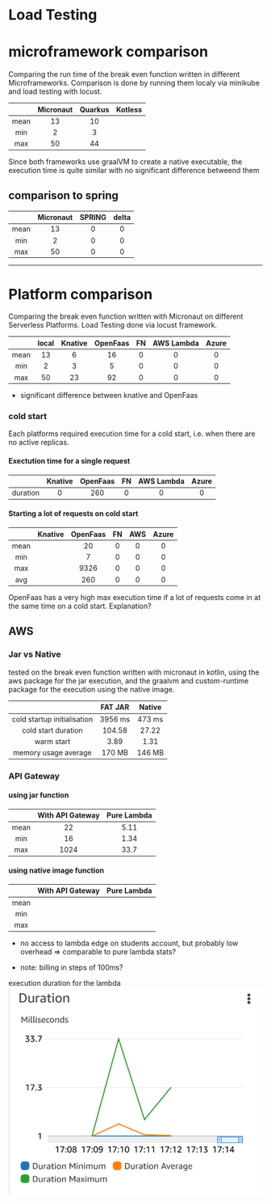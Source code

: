 
# Load Testing

# microframework comparison

Comparing the run time of the break even function written in different Microframeworks.
Comparison is done by running them localy via minikube and load testing with locust.

|      | Micronaut | Quarkus | Kotless |
| :--: | :-------: | :-----: | :---:   |
| mean | 13        | 10      |         |
| min  | 2         | 3       |         |
| max  | 50        | 44      |         |

Since both frameworks use graalVM to create a native executable, the execution time is quite similar with no significant difference betweend them

## comparison to spring 
|      | Micronaut | SPRING | delta  |
| :--: |:--------: | :----: | :----: |
| mean | 13        | 0      | 0      |
| min  | 2         | 0      | 0      |
| max  | 50        | 0      | 0      |


---

# Platform comparison

Comparing the break even function written with Micronaut on different Serverless Platforms.
Load Testing done via locust framework.

|     | local  | Knative | OpenFaas | FN    | AWS Lambda| Azure |
|:---:| :----: | :-----: | :------: |:----: |:--------: | :---: |
| mean| 13     | 6       | 16       | 0     | 0         | 0     |
| min | 2      | 3       | 5        | 0     | 0         | 0     |
| max | 50     | 23      | 92       | 0     | 0         | 0     |

- significant difference between knative and OpenFaas

### cold start

Each platforms required execution time for a cold start, i.e. when there are no active replicas.

#### Exectution time for a single request

|          |  Knative | OpenFaas | FN    | AWS Lambda | Azure |
| :------: | :------: | :------: | :---: | :--------: | :---: |
| duration | 0        | 260      | 0     | 0          | 0     |

#### Starting a lot of requests on cold start

|      | Knative | OpenFaas | FN  | AWS | Azure |
|:---: |:-------:|:--------:|:---:|:---:|:-----:|
| mean |         | 20       | 0   | 0   | 0     |
| min  |         | 7        | 0   | 0   | 0     |
| max  |         | 9326     | 0   | 0   | 0     |
| avg  |         | 260      | 0   | 0   | 0     |

OpenFaas has a very high max execution time if a lot of requests come in at the same time on a cold start.
Explanation?

## AWS

###  Jar vs Native

tested on the break even function written with micronaut in kotlin, using the aws package for the jar execution, and the graalvm and custom-runtime package for the execution using the native image.

|                             |      FAT JAR |    Native | 
| :-------------------------: | :----------: | :-------: |
| cold startup initialisation |      3956 ms |    473 ms |
| cold start duration         |      104.58  |    27.22  | 
| warm start                  |      3.89    |    1.31   | 
| memory usage average        |      170 MB  |    146 MB |

### API Gateway

#### using jar function

|      | With API Gateway | Pure Lambda | 
| :--: | :--------------: | :---------: |
| mean | 22               | 5.11        | 
| min  | 16               | 1.34        | 
| max  | 1024             | 33.7        | 

####  using native image function

|      | With API Gateway | Pure Lambda | 
| :--: | :--------------: | :---------: |
| mean |                  |             | 
| min  |                  |             | 
| max  |                  |             | 

- no access to lambda edge on students account, but probably low overhead => comparable to pure lambda stats?

- note: billing in steps of 100ms?
 
execution duration for the lambda
![openfaas test](Images/monitoring_breakeven_kotlin_lambda_dashboard.PNG) 




